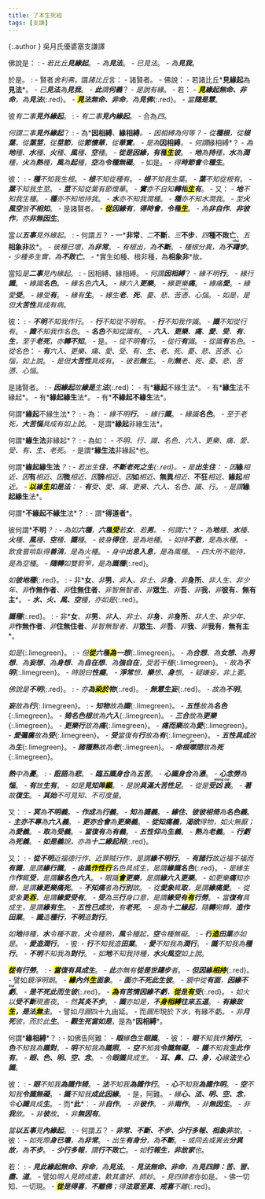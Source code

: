 ```yaml
---
title: 了本生死經
tags: [支謙]
---
```


{:.author }
吳月氏優婆塞支謙譯

佛說是：
: - *若比丘<b>見緣起</b>*。
    - *為<b>見法</b>*。
	  - *已見法*。
	    - *為<b>見我</b>*。

於是。
: - 賢者*舍利弗*，謂*諸比丘*言：
    - 諸賢者。
	  - 佛說：
	    - 若諸比丘*<b>見緣起</b>為<b>見法</b>*。
		  - *已<b>見法</b>為<b>見我</b>*。
		    - *<b>此</b>謂<b>何義</b>*？
			  - *是說有緣*。
			    - 若：
				  - *<b><mark>見</mark><i>緣起</i>無命、非命</b>，為<b>見法</b>*{:.red}。
				    - *<b><mark>見</mark><i>法</i>無命、非命</b>，為<b>見佛</b>*{:.red}。
			          - *當<b>隨<i>是慧</i></b>*。

彼*有二事<b>見外緣起</b>*。
: - *有二事<b>見內緣起</b>*。
    - 合為*四*。

*何謂二事<b>見外緣起</b>*？
: - 為*<b>因相縛</b>*、*<b>緣相縛</b>*。
    - *因相縛*為何等？
	  - *從<b>種根</b>，從<b>根葉</b>，從<b>葉莖</b>，從<b>莖節</b>，從<b>節懷華</b>，從<b>華實</b>*。
	    - 是為*<b>因相縛</b>*。
		  - 何謂*緣相縛*？
		    - *為<b>地</b>種、<b>水</b>種、<b>火</b>種、<b>風</b>種、<b>空</b>種*。
			  - *<b>從是因緣，有<i>種</i><mark>生</mark><i>彼</i></b>*。
			    - *<b>地</b>為<b>持</b>種，<b>水</b>為<b>潤</b>種，<b>火</b>為<b>熱</b>種，<b>風</b>為<b>起</b>種，<b>空</b>為<b>令種無礙</b>*。
				  - 如是。
				    - *得<b>時節會</b>令<b>種生</b>*。
				  
彼：
: - *<b>種</b>不知我生根*。
	- *<b>根</b>不知從種有*。
	  - *<b>根</b>不知我生葉*。
		- *<b>葉</b>不知從根有*。
		  - *<b>葉</b>不知我生莖*。
			- *<b>莖</b>不知從葉有節懷華*。
			  - *<b>實</b>亦不自知<b>轉相<mark>生</mark><i>有</i></b>*。
				- 又：
				  - *<b>地</b>不知我生種*。
					- *<b>種</b>亦不知地持我*。
					  - *<b>水</b>亦不知我潤種*。
						- *<b>種</b>亦不知水潤我*。
						  - *至<b>火風空</b>皆<b>不相知</b>*。
							- 是諸賢者。
							  - *<b><mark>從</mark>因緣有</b>，<b>得<i>時會</i></b>，<b>令<i>種</i><mark>生</mark></b>*。
								- *為<b>非自作</b>、<b>非彼作</b>，亦<b>非無因生</b>*。

當*以<b>五事</b>見外緣起*。
: - 何謂*五*？
    - 一*<b>非常</b>*、二*<b>不斷</b>*、三*<b>不步</b>*、四*<b>種不敗亡</b>*、五*<b>相象非</b>故*。
	  - *彼種已壞，為<b>非常</b>*。
	    - *有根出，為<b>不斷</b>*。
		  - *種根分異，為<b>不<dfn title="徘徊踩踏貌。"><ruby>躇<rt>chú</rt></ruby>步</dfn></b>*。
		    - *少種多生實，為<b>不敗亡</b>*。
			  - *實生如種、根非種，為<b>相象非</b>*故。

當知*是<b>二事</b>見內緣起*。
: - 因相縛、緣相縛。
    - *何謂<b>因相縛</b>*？
	  - *緣不明<b>行</b>*。
	    - *緣行<b>識</b>*。
		  - *緣識<b>名色</b>*。
		    - *緣名色<b>六入</b>*。
			  - *緣六入<b>更樂</b>*。
			    - *緣更樂<b>痛</b>*。
				  - *緣痛<b>愛</b>*。
				    - *緣愛<b>受</b>*。
					  - *緣受<b>有</b>*。
					    - *緣有<b>生</b>*。
						  - *緣生<b>老</b>、<b>死</b>、憂、悲、苦<dfn title="烦闷。"><ruby>懣<rt>mèn</rt></ruby></dfn>、心惱*。
						    - *如是，是但<b>大苦性</b>具成有病*。
							
彼：
: - *<b>不明</b>不知我作行*。
    - *<b>行</b>不知從不明有*。
	  - *<b>行</b>不知我作識*。
	    - *<b>識</b>不知從行有*。
		  - *<b>識</b>不知我作名色*。
		    - *<b>名色</b>不知從識有*。
			  - *<b>六入</b>、<b>更樂</b>、<b>痛</b>、<b>愛</b>、<b>受</b>、<b>有</b>、<b>生</b>，至于<b>老死</b>，亦<b>轉不知</b>*。
			    - 是。
				  - *從不明<b>有</b>行*。
				    - *從行<b>有</b>識*。
				      - *從識<b>有</b>名色*。
					    - *從名色*：
					      - *<b>有</b>六入、更樂、痛、愛、受、有、生、老、死、憂、悲、苦懣、心惱，如上說*。
						    - *是但<b>大苦性</b>具成有*。
						      - *彼若<b>無</b>生*。
							    - *則<b>無</b>老、死、憂、悲、苦懣、心惱*。

是諸賢者。
: - *<b>因緣起</b>故<b>緣是</b>生<b>法</b>*{:.red}：
    - 有*<b>緣起</b>不緣生法*。
	  - 有*<b>緣生</b>法不緣起*。
	    - 有*<b>緣起緣生</b>法*。
		  - 有*<b>不緣起不緣生</b>法*。

何謂*<b>緣起</b>不緣生法*？
: - 為：
    - *緣不明<b>行</b>*。
	  - *緣行<b>識</b>*。
	    - *緣識<b>名色</b>*。
		  - *至于老死，<b>大苦惱</b>具成有如上說*。
		    - 是謂*<b>緣起</b>非緣生法*。

何謂*<b>緣生法</b>非緣起*？
: - 為如：
    - *不明、行、識、名色、六入、更樂、痛、愛、受、有、生、老死*。
	  - 是謂*<b>緣生法</b>非緣起*也。

何謂*<b>緣起緣生法</b>*？
: - *若出生<b>住</b>，<b>不斷老死之<i>生</i></b>*{:.red}。
    - *是<b>出生住</b>*：
	  - 因*<b>緣</b>*相近、因*<b>有</b>*相近、因*<b>微</b>*相近、因*<b>諦</b>*相近、因*<b>如</b>*相近、*<b>無異</b>*相近、*<b>不狂</b>*相近、*<b>緣起</b>*相近。
	    - *<b><mark>以</mark><i>緣</i><mark>生</mark><i>如是法</i></b>*：
	      - *<b>有</b>受、愛、痛、更樂、六入、名色、識、行*。
		    - 是謂*<b>緣起緣生</b>法*。

何謂*<b>不緣起不緣生</b>法*？
: - 謂*<b>得道者</b>*。

彼何謂*<b>不明</b>*？
: - *為如<b>六種</b>，<b>六種<mark>受</mark></b>若<b>女</b>、若<b>男</b>*。
    - 何謂*六*？
	  - *為<b>地</b>種、<b>水</b>種、<b>火</b>種、<b>風</b>種、<b>空</b>種、<b>識</b>種*。
	    - *彼身<b>得住</b>，是為地種*。
		  - *如持<b>不散</b>，是為水種*。
		    - *飲食嘗<ruby>啖<rt>dàn</rt></ruby>臥得<b>善消</b>，是為火種*。
			  - *身中<b>出息入息</b>，是為風種*。
			    - *四大所不能持，是為空種*。
				  - *<b>隨轉</b>如雙箭<dfn title="盛箭的竹器。"><ruby>笮<rt>zé</rt></ruby></dfn>，是為<b>識種</b>*{:.red}。
				  
*如<b>彼地種</b>*{:.red}。
: - <span class="red">非*<b>女</b>*、非*<b>男</b>*、非*<b>人</b>*、非士、非*<b>身</b>*、非*<b>身所</b>*、非人生、非少年、非*<b>作無作者</b>*、非*<b>住無住者</b>*、非智無智者、非*<b>眾生</b>*、非*<b>吾</b>*、非*<b>我</b>*、非*<b>彼有</b>*、*<b>無有主</b>*</span>。
    - *<b>水、火、風、空</b>種，亦如是*{:.red}。
	
*<b>識種</b>*{:.red}。
: - <span class="red">非*<b>女</b>*、非*<b>男</b>*、非*<b>人</b>*、非士、非*<b>身</b>*、非*<b>身所</b>*、非人生、非少年、非*<b>作無作者</b>*、非*<b>住無住者</b>*、非智無智者、非*<b>眾生</b>*、非*<b>吾</b>*、非*<b>我</b>*、非*<b>我有</b>*，*<b>無有主</b>*</span>。
  
  
*如是*{:.limegreen}。
: - *但<b><mark>從</mark><i>六種</i><mark>為</mark><i>一想</i></b>*{:.limegreen}。
    - *為<b>合想</b>、為<b>女想</b>、為<b>男想</b>、為<b>妄想</b>、為<b>身想</b>、為<b>自在想</b>、為<b>強自在</b>，受若干種*{:.limegreen}。
	  - *故為<b>不明</b>*{:.limegreen}。
		- *時說曰<b>性癡</b>*。
		  - *<b>淨常</b>想、<b>樂</b>想、<b>身</b>想*。
		    - *疑嫌妄，非上要*。

*佛說是<b>不明</b>*{:.red}。
: - *亦<b>為<mark>染於</mark><i>物</i></b>*{:.red}。
    - *<b>無慧生<i>妄</i></b>*{:.red}。
	  - *故為<b>不明</b>*。
	  
*<b>妄</b>故為<b>行</b>*{:.limegreen}。
: - *<b>知物</b>故為<b>識</b>*{:.limegreen}。
    - *<b>五性</b>故為<b>名色</b>*{:.limegreen}。
	  - *<b>猗名色根</b>故為<b>六入</b>*{:.limegreen}。
	    - *<b>三合</b>故為<b>更樂</b>*{:.limegreen}。
		  - *<b>更樂行</b>故為<b>痛</b>*{:.limegreen}。
		    - *<b>痛而樂</b>故為<b>愛</b>*{:.limegreen}。
			  - *<b>愛彌廣</b>故為<b>受</b>*{:.limegreen}。
			    - *<b>受</b>當復有<b>行</b>故為<b>有</b>*{:.limegreen}。
				  - *<b>五性具成</b>故為<b>生</b>*{:.limegreen}。
				    - *<b>諸種熟</b>故為<b>老</b>*{:.limegreen}。
					  - *<b>命根<dfn tbtle="闭口不做声。"><ruby>噤<rt>jìn</rt></ruby>閉</dfn></b>故為<b>死</b>*{:.limegreen}。
					  
*<b>熱</b>中為<b>憂</b>*。
: - *<b>誑語</b>為<b>悲</b>*。
    - *<b><dfn title="逢。">臨</dfn>五識身合</b>為<b>五苦</b>*。
	  - *<b>心識身合</b>為<b>懣</b>*。
	    - *<b>心念勞</b>為<b>惱</b>*。
		  - *<b>有</b>故<b>生有</b>*。
		    - *如是<b>見知障<mark>顯</mark></b>*。
			  - *是說<b>具滿大苦性足</b>*。
			    - *從是<b>受<dfn title="死丧。"><ruby>凶<rt>xiōng</rt>衰<rt>cuī</rt></ruby></dfn></b>*。
				  - *<b>著</b>故<b>復生</b>*。
				    - *<b>其<i>始</i></b>不可見知、不可度量*。

又：
: - *<b>冥</b>為<b>不明義</b>*。
    - *<b>作成</b>為<b>行義</b>*。
	  - *<b>知</b>為<b>識義</b>*。
	    - *<b>緣住、彼彼相倚</b>為<b>名色義</b>*。
		  - *<b>主亦不專</b>為<b>六入義</b>*。
		    - *<b>更亦合會</b>為<b>更樂義</b>*。
			  - *<b>從知痛義</b>，<b>渴欲</b>得物，如火無厭；為<b>愛義</b>*。
			    - *<b>取</b>為<b>受義</b>*。
				  - *<b>當復有</b>為<b>有義</b>*。
				    - *<b>五性仰</b>為<b>生義</b>*。
					  - *<b>熟</b>為<b>老義</b>*。
					    - *<b>行虧</b>為<b>死義</b>*。
						  - *<b>如是義</b>說，亦為<b>十二緣起<i>相</i></b>*{:.red}。

又：
: - *<b>從不明</b>近福德行作、近罪賊行作，是謂<b>緣不明<i>行</i></b>*。
    - *<b>有諸行</b>故近福不福而<b>有識</b>，是謂<b>緣行<i>識</i></b>*。
	  - *<b><i>由識</i><mark>作性行</mark></b><i>名色</i>具成生，是謂<b>緣識<i>名色</i></b>*{:.red}。
		- *是緣生作<b>作</b>輒<b>受</b>，是謂<b>緣名色<i>六入</i></b>*。
		  - *眼識<b><mark>會</mark>更樂</b>，是謂<b>緣六入<i>更樂</i></b>*。
			- *如更樂<b>痛</b>知亦爾，是謂<b>緣更樂<i>痛死</i></b>*。
			  - *<b>不知痛</b>者為<b>行別</b>故*。
				- *從<b>愛象</b>輒<b>取</b>，是謂<b>緣痛<i>愛</i></b>*。
				  - *從愛象<b>更<mark>吞</mark></b>，是謂<b>緣愛<i>受有</i></b>*。
					- *<b>受</b>為<b>三行</b>身口意，是謂<b>緣<i>受有</i><mark>有</mark><i>行勞</i></b>*。
					  - *當<b>復有</b>具成生，是謂<b>緣有<i>生</i></b>*。
						- *<b>五性已成</b>故，有<b>老死</b>*。
						  - *是為<b>十二緣起</b>，隨<b>轉</b>宛轉，<b>造作<i>田業</i></b>*。
							- *<b>識</b>造<b>種行</b>，<b>不明</b>造<b>對行</b>*。

*如<b>地</b>持種，<b>水</b>令種不散，<b>火</b>令種熟，<b>風</b>令種起，<b>空</b>令種無礙*。
: - *<b><i>行</i><mark>造</mark><i>田業</i></b>亦如是*。
    - *<b>愛造潤行</b>*。
	  - 彼:
	    - *<b>行</b>不知我造<b>田業</b>*。
	      - *<b>愛</b>不知我為<b>潤行</b>*。
		    - *<b>識</b>不知我為<b>種行</b>*。
		      - *<b>不明</b>不知我為<b>對行</b>*。
			    - *如<b>地</b>不知我持種，<b>水火風空</b>如上說*。

*<b><mark>從</mark><i>有行勞</i></b>*。
: - *<b><mark>當</mark><i>復有</i>具成生</b>*。
    - *<b>此</b>亦無有<b>從<i>是世</i>躇步</b>者*。
	  - *<b>但<i>因緣</i><mark>相持</mark></b>*{:.red}。
	    - 譬如*鏡淨明朗*。
		  - *<b><mark>緣</mark><i>內外</i><mark>生</mark><i>面象</i></b>*。
		    - *<b>面</b>亦<b>不死此生彼</b>*。
			  - *鏡中從<b>有面</b>，<b>因緣不<ruby>虧<rt>kuī</rt></ruby></b>*。
			    - *<b><i>是</i>不死此而生彼</b>*{:.red}。
				  - *<b><mark>為</mark>有苦情因緣不虧</b>，<b><mark>從</mark><i>是</i><mark>有</mark><i>受</i></b>*{:.red}。
					  - *如火以<b><i>受</i>不斷</b>現晝夜*。
					    - *然<b>其炎不步</b>*。
						  - *<b>識</b>亦如是，<b>不<mark>身相縛</mark>往來五道</b>*。
						    - *<b>有緣故<mark>生</mark>，<i>是法</i><mark>無</mark><i>主</i></b>*。
							  - 譬如*月圓*四十九由延。
							    - 而*圓形*現於*下水*，有緣不虧。
								  - *非<b><i>月</i>死</b>彼，而於此<b>生</b>*。
								    - *<b>觀<i>生死</i>當<i>如是</i></b>*，是為*<b>因相縛</b>*。

何謂*<b>緣相縛</b>*？
: - 如佛告阿難：
    - *<b>眼</b>緣<b>色</b>生<b>眼識</b>*。
	  - 彼：
	    - *<b>眼</b>不知我作<b>猗行</b>*。
	      - *<b>色</b>不知我為<b>識對</b>*。
		    - *<b>明</b>不知我為<b>識照</b>*。
		      - *<b>空</b>不知我<b>令識無礙</b>*。
			    - *<b>識</b>不知我<b>生此作有</b>*。
			      - *<b>眼、色、明、空、念</b>*。
				    - *令<b>眼識</b>具成生*。
				      - *<b>耳、鼻、口、身</b>，<b>心</b>緣<b>法</b>生<b>心識</b>*。

彼：
: - *<b>眼</b>不知我<b>為識作猗</b>*。
    - *<b>法</b>不知我<b>為識作行</b>*。
	  - *<b>心</b>不知我<b>為識作明</b>*。
	    - *<b>空</b>不知我<b>令識無礙</b>*。
		  - *<b>識</b>不知我<b>成此因緣</b>*。
		    - 是，阿難。
			  - *緣<b>心、法、明、空、念</b>，令<b>心識</b>具成<b>生</b>*。
			    - 而*<b>此</b>*：
				  - *非<b>自作</b>*。
			        - *非<b>彼作</b>*。
				      - *非<b>兩作</b>*。
				        - *非<b>無因生</b>*。
					      - *非<b>我</b>故*。
					        - *非<b>彼</b>故*。
						      - *非<b>無因有</b>*。

*當<b>以五事</b>見<b>內緣起</b>*。
: - 何謂*五*？
    - *<b>非常、不斷、不步、少行多報、相象非</b>故*。
	  - 彼：
	    - *如死際<b>身已壞</b>，為<b>非常</b>*。
	      - *出生<b>有身分</b>，為<b>不斷</b>*。
		    - *或同去或異去<b>分異故</b>，為<b>不步</b>*。
		      - *<b>少行多報</b>，謂<b>行不敗亡</b>*。
			    - *如<b>行報生</b>，<b>非故家</b>也*。

若：
: - *<b>見<i>此緣起</i>無命、非命</b>，為<b>見法</b>*。
    - *<b>見<i>法</i>無命、非命</b>，為<b>見<i>四諦</i>：苦、習、盡、道</b>*。
	  - 譬如*明人見師成畫，歎其畫好、師妙*。
	    - *見四諦者*亦如是。
		  - 佛一切知、一切現。
		    - *<b><mark>從</mark><i>是</i>得喜</b>，<b>不離佛</b>；得<b>法眾至真</b>、<b>戒喜</b>不離*{:.red}。
